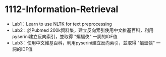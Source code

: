 # 1112-Information-Retrieval

- Lab1：Learn to use NLTK for text preprocessing
- Lab2：於Pubmed 200k資料集，建立反向索引使用中文維基百科，利用pyserini建立反向索引，並取得 "蝙蝠俠" 一詞的IDF值
- Lab3：使用中文維基百科，利用pyserini建立反向索引，並取得 "蝙蝠俠" 一詞的IDF值